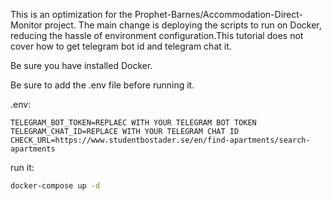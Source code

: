 This is an optimization for the Prophet-Barnes/Accommodation-Direct-Monitor project. The main change is deploying the scripts to run on Docker, reducing the hassle of environment configuration.This tutorial does not cover how to get telegram bot id and telegram chat it.

Be sure you have installed Docker.

Be sure to add the .env file before running it.

.env:
```dotenv
TELEGRAM_BOT_TOKEN=REPLAEC WITH YOUR TELEGRAM BOT TOKEN
TELEGRAM_CHAT_ID=REPLACE WITH YOUR TELEGRAM CHAT ID
CHECK_URL=https://www.studentbostader.se/en/find-apartments/search-apartments
```
run it:
```bash
docker-compose up -d

```
